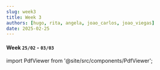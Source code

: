 ```yaml
---
slug: week3
title: Week 3
authors: [hugo, rita, angela, joao_carlos, joao_viegas]
date: 2025-02-25
---
```

#### Week `25/02` - `03/03`

import PdfViewer from '@site/src/components/PdfViewer';

    